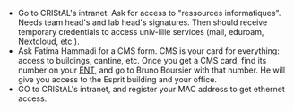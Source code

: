 * Go to CRIStAL's intranet. Ask for access to "ressources informatiques". Needs team head's and lab head's signatures. Then should receive temporary credentials to access univ-lille services (mail, eduroam, Nextcloud, etc.).
* Ask Fatima Hammadi for a CMS form. CMS is your card for everything: access to buildings, cantine, etc. Once you get a CMS card, find its number on your [ENT](ent.univ-lille.fr), and go to Bruno Boursier with that number. He will give you access to the Esprit building and your office.
* GO to CRIStAL's intranet, and register your MAC address to get ethernet access.
